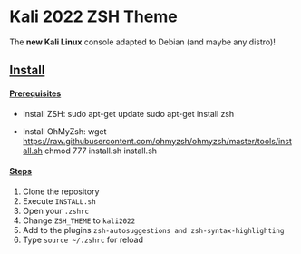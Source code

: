 # Kali 2022 ZSH Theme 
The **new Kali Linux** console adapted to Debian (and maybe any distro)!

## <ins>Install
#### <ins>Prerequisites
* Install ZSH:
sudo apt-get update
sudo apt-get install zsh

* Install OhMyZsh:
wget https://raw.githubusercontent.com/ohmyzsh/ohmyzsh/master/tools/install.sh
chmod 777 install.sh
install.sh

#### <ins>Steps

1. Clone the repository
2. Execute `INSTALL.sh`
3. Open your `.zshrc`
4. Change `ZSH_THEME` to `kali2022`
5. Add to the plugins `zsh-autosuggestions and zsh-syntax-highlighting`
6. Type `source ~/.zshrc` for reload


